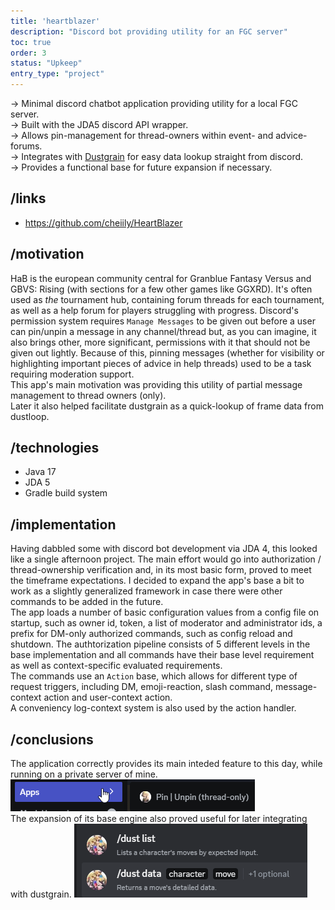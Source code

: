 ```yaml
---
title: 'heartblazer'
description: "Discord bot providing utility for an FGC server"
toc: true
order: 3
status: "Upkeep"
entry_type: "project"
---
```


-> Minimal discord chatbot application providing utility for a local FGC server. \
-> Built with the JDA5 discord API wrapper. \
-> Allows pin-management for thread-owners within event- and advice-forums. \
-> Integrates with [Dustgrain](/projects/dustgrain) for easy data lookup straight from discord. \
-> Provides a functional base for future expansion if necessary.

## /links

- https://github.com/cheiily/HeartBlazer
<!-- - [Dustgrain Integration](/projects/heartblazer-dustgrain) -->

## /motivation

HaB is the european community central for Granblue Fantasy Versus and GBVS: Rising (with sections for a few other games like GGXRD). It's often used as *the* tournament hub, containing forum threads for each tournament, as well as a help forum for players struggling with progress. Discord's permission system requires `Manage Messages` to be given out before a user can pin/unpin a message in any channel/thread but, as you can imagine, it also brings other, more significant, permissions with it that should not be given out lightly. Because of this, pinning messages (whether for visibility or highlighting important pieces of advice in help threads) used to be a task requiring moderation support. \
This app's main motivation was providing this utility of partial message management to thread owners (only). \
Later it also helped facilitate dustgrain as a quick-lookup of frame data from dustloop.

## /technologies

- Java 17
- JDA 5
- Gradle build system

## /implementation

Having dabbled some with discord bot development via JDA 4, this looked like a single afternoon project. The main effort would go into authorization / thread-ownership verification and, in its most basic form, proved to meet the timeframe expectations.
I decided to expand the app's base a bit to work as a slightly generalized framework in case there were other commands to be added in the future. \
The app loads a number of basic configuration values from a config file on startup, such as owner id, token, a list of moderator and administrator ids, a prefix for DM-only authorized commands, such as config reload and shutdown.
The authtorization pipeline consists of 5 different levels in the base implementation and all commands have their base level requirement as well as context-specific evaluated requirements. \
The commands use an `Action` base, which allows for different type of request triggers, including DM, emoji-reaction, slash command, message-context action and user-context action. \
A conveniency log-context system is also used by the action handler.

## /conclusions

The application correctly provides its main inteded feature to this day, while running on a private server of mine.
![pin command](pin.png) \
The expansion of its base engine also proved useful for later integrating with dustgrain.
![dustloop command](dust.png)
